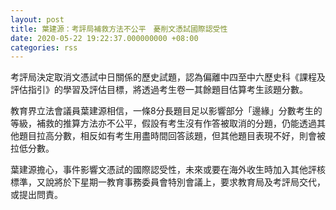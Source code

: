 ```yaml
---
layout: post
title: 葉建源：考評局補救方法不公平　憂削文憑試國際認受性
date: 2020-05-22 19:22:37.000000000 +08:00
categories: rss
---
```


考評局決定取消文憑試中日關係的歷史試題，認為偏離中四至中六歷史科《課程及評估指引》的學習及評估目標，將透過考生卷一其餘題目估算考生該題分數。 

教育界立法會議員葉建源相信，一條8分長題目足以影響部分「邊緣」分數考生的等級，補救的推算方法亦不公平，假設有考生沒有作答被取消的分題，仍能透過其他題目拉高分數，相反如有考生用盡時間回答該題，但其他題目表現不好，則會被拉低分數。

葉建源擔心，事件影響文憑試的國際認受性，未來或要在海外收生時加入其他評核標準，又說將於下星期一教育事務委員會特別會議上，要求教育局及考評局交代，或提出問責。
